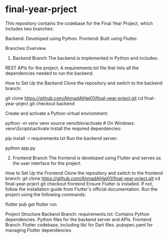 # final-year-prject

This repository contains the codebase for the Final Year Project, which includes two branches:

Backend: Developed using Python.
Frontend: Built using Flutter.

Branches Overview
1. Backend Branch
The backend is implemented in Python and includes:

REST APIs for the project.
A requirements.txt file that lists all the dependencies needed to run the backend.

How to Set Up the Backend
Clone the repository and switch to the backend branch:

git clone https://github.com/AhmadAlHaj01/final-year-prject.git
cd final-year-prject
git checkout backend

Create and activate a Python virtual environment:

python -m venv venv
source venv/bin/activate    # On Windows: venv\Scripts\activate
Install the required dependencies:

pip install -r requirements.txt
Run the backend server:

python app.py  

2. Frontend Branch
The frontend is developed using Flutter and serves as the user interface for the project.

How to Set Up the Frontend
Clone the repository and switch to the frontend branch:
git clone https://github.com/AhmadAlHaj01/final-year-prject.git
cd final-year-prject
git checkout frontend
Ensure Flutter is installed. If not, follow the installation guide from Flutter's official documentation.
Run the project using the following commands:

flutter pub get
flutter run

Project Structure
Backend Branch:
requirements.txt: Contains Python dependencies.
Python files for the backend server and APIs.
Frontend Branch:
Flutter codebase, including lib/ for Dart files.
pubspec.yaml for managing Flutter dependencies
